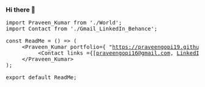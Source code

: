 ### Hi there 👋


<pre>
import Praveen_Kumar from './World';
import Contact from './Gmail_LinkedIn_Behance';

const ReadMe = () => (
     &ltPraveen_Kumar portfolio={ "<a href="https://praveengopi19.github.io" target="_blank" >https://praveengopi19.github.io</a>"}&gt
          &ltContact links ={[<a href="mailto:praveengopi16@gmail.com" target="_blank" >praveengopi16@gmail.com</a>, <a href="https://www.linkedin.com/in/praveengopi19/" target="_blank">LinkedIn</a>, <a href="https://www.behance.net/praveengopi19" target="_blank" >Behance</a>]} /&gt
     &lt/Praveen_Kumar&gt
);

export default ReadMe;</pre>

<!--
**praveengopi19/praveengopi19** is a ✨ _special_ ✨ repository because its `README.md` (this file) appears on your GitHub profile.

Here are some ideas to get you started:

- 🔭 I’m currently working on ...
- 🌱 I’m currently learning ...
- 👯 I’m looking to collaborate on ...
- 🤔 I’m looking for help with ...
- 💬 Ask me about ...
- 📫 How to reach me: ...
- 😄 Pronouns: ...
- ⚡ Fun fact: ...
-->

